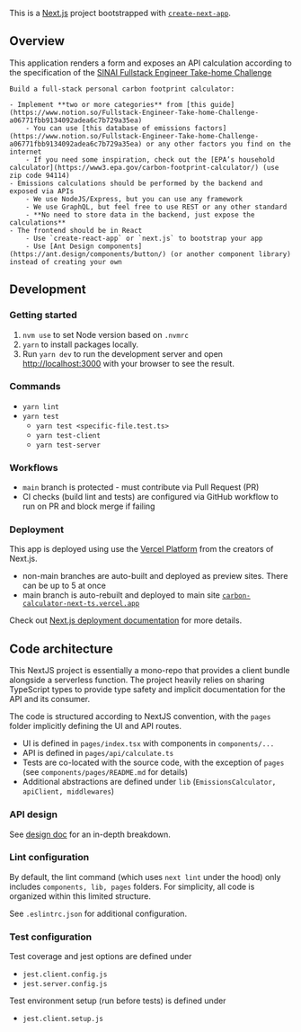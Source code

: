 This is a [Next.js](https://nextjs.org/) project bootstrapped with [`create-next-app`](https://github.com/vercel/next.js/tree/canary/packages/create-next-app).

## Overview
This application renders a form and exposes an API calculation according to the specification of the [SINAI Fullstack Engineer Take-home Challenge](https://www.notion.so/sinaitechnologies/Fullstack-Engineer-Take-home-Challenge-a06771fbb9134092adea6c7b729a35ea)

```
Build a full-stack personal carbon footprint calculator:

- Implement **two or more categories** from [this guide](https://www.notion.so/Fullstack-Engineer-Take-home-Challenge-a06771fbb9134092adea6c7b729a35ea)
    - You can use [this database of emissions factors](https://www.notion.so/Fullstack-Engineer-Take-home-Challenge-a06771fbb9134092adea6c7b729a35ea) or any other factors you find on the internet
    - If you need some inspiration, check out the [EPA’s household calculator](https://www3.epa.gov/carbon-footprint-calculator/) (use zip code 94114)
- Emissions calculations should be performed by the backend and exposed via APIs
    - We use NodeJS/Express, but you can use any framework
    - We use GraphQL, but feel free to use REST or any other standard
    - **No need to store data in the backend, just expose the calculations**
- The frontend should be in React
    - Use `create-react-app` or `next.js` to bootstrap your app
    - Use [Ant Design components](https://ant.design/components/button/) (or another component library) instead of creating your own
```

## Development

### Getting started
1. `nvm use` to set Node version based on `.nvmrc`
1. `yarn` to install packages locally.
1. Run `yarn dev` to run the development server and open [http://localhost:3000](http://localhost:3000) with your browser to see the result.

### Commands
- `yarn lint`
- `yarn test`
  - `yarn test <specific-file.test.ts>`
  - `yarn test-client`
  - `yarn test-server`

### Workflows
* `main` branch is protected - must contribute via Pull Request (PR)
* CI checks (build lint and tests) are configured via GitHub workflow to run on PR and block merge if failing

### Deployment
This app is deployed using use the [Vercel Platform](https://vercel.com/new?utm_medium=default-template&filter=next.js&utm_source=create-next-app&utm_campaign=create-next-app-readme) from the creators of Next.js. 
- non-main branches are auto-built and deployed as preview sites. There can be up to 5 at once
- main branch is auto-rebuilt and deployed to main site [`carbon-calculator-next-ts.vercel.app`](carbon-calculator-next-ts.vercel.app)

Check out [Next.js deployment documentation](https://nextjs.org/docs/deployment) for more details.

## Code architecture
This NextJS project is essentially a mono-repo that provides a client bundle alongside a serverless function. The project heavily relies on sharing TypeScript types to provide type safety and implicit documentation for the API and its consumer.

The code is structured according to NextJS convention, with the `pages` folder implicitly defining the UI and API routes.

* UI is defined in `pages/index.tsx` with components in `components/...` 
* API is defined in `pages/api/calculate.ts`
* Tests are co-located with the source code, with the exception of `pages` (see `components/pages/README.md` for details)
* Additional abstractions are defined under `lib` (`EmissionsCalculator, apiClient, middlewares`)

### API design
See [design doc](https://docs.google.com/document/d/1CXUhj5IibDofY0_00KOctsTjEd2b2JSCzZKFSt3eIKg/edit) for an in-depth breakdown.

### Lint configuration
By default, the lint command (which uses `next lint` under the hood) only includes `components, lib, pages` folders. For simplicity, all code is organized within this limited structure.

See `.eslintrc.json` for additional configuration.

### Test configuration
Test coverage and jest options are defined under
* `jest.client.config.js`
* `jest.server.config.js`

Test environment setup (run before tests) is defined under
* `jest.client.setup.js`
